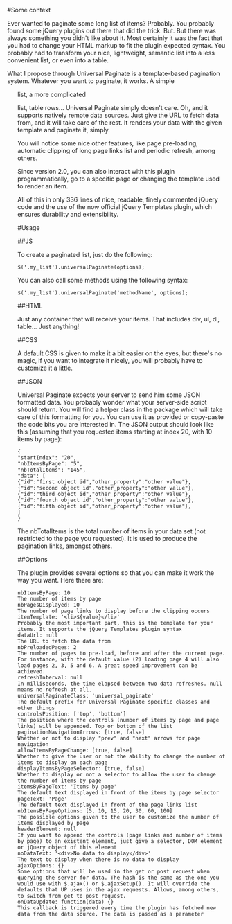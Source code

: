#Some context

Ever wanted to paginate some long list of items? Probably. You probably found some jQuery plugins out there that did the trick. But. But there was always something you didn't like about it. Most certainly it was the fact that you had to change your HTML markup to fit the plugin expected syntax. You probably had to transform your nice, lightweight, semantic list into a less convenient list, or even into a table.

What I propose through Universal Paginate is a template-based pagination system. Whatever you want to paginate, it works. A simple <ul> list, a more complicated <dl> list, table rows... Universal Paginate simply doesn't care. Oh, and it supports natively remote data sources. Just give the URL to fetch data from, and it will take care of the rest. It renders your data with the given template and paginate it, simply.

You will notice some nice other features, like page pre-loading, automatic clipping of long page links list and periodic refresh, among others.

Since version 2.0, you can also interact with this plugin programmatically, go to a specific page or changing the template used to render an item.

All of this in only 336 lines of nice, readable, finely commented jQuery code and the use of the now official jQuery Templates plugin, which ensures durability and extensibility.

#Usage

##JS

To create a paginated list, just do the following:

    $('.my_list').universalPaginate(options);

You can also call some methods using the following syntax:

    $('.my_list').universalPaginate('methodName', options);

##HTML

Just any container that will receive your items. That includes div, ul, dl, table... Just anything!

##CSS

A default CSS is given to make it a bit easier on the eyes, but there's no magic, if you want to integrate it nicely, you will probably have to customize it a little.

##JSON

Universal Paginate expects your server to send him some JSON formatted data. You probably wonder what your server-side script should return. You will find a helper class in the package which will take care of this formatting for you. You can use it as provided or copy-paste the code bits you are interested in.
The JSON output should look like this (assuming that you requested items starting at index 20, with 10 items by page):

    {
    "startIndex": "20",
    "nbItemsByPage": "5",
    "nbTotalItems": "145",
    "data": [
    {"id":"first object id","other_property":"other value"},
    {"id":"second object id","other_property":"other value"},
    {"id":"third object id","other_property":"other value"},
    {"id":"fourth object id","other_property":"other value"},
    {"id":"fifth object id","other_property":"other value"},
    ]
    } 

The nbTotalItems is the total number of items in your data set (not restricted to the page you requested). It is used to produce the pagination links, amongst others.

##Options

The plugin provides several options so that you can make it work the way you want. Here there are:

    nbItemsByPage: 10
    The number of items by page
    nbPagesDisplayed: 10
    The number of page links to display before the clipping occurs
    itemTemplate: '<li>${value}</li>'
    Probably the most important part, this is the template for your items. It supports the jQuery Templates plugin syntax
    dataUrl: null
    The URL to fetch the data from
    nbPreloadedPages: 2
    The number of pages to pre-load, before and after the current page. For instance, with the default value (2) loading page 4 will also load pages 2, 3, 5 and 6. A great speed improvement can be achieved.
    refreshInterval: null
    In milliseconds, the time elapsed between two data refreshes. null means no refresh at all.
    universalPaginateClass: 'universal_paginate'
    The default prefix for Universal Paginate specific classes and other things
    controlsPosition: ['top', 'bottom']
    The position where the controls (number of items by page and page links) will be appended. Top or bottom of the list
    paginationNavigationArrows: [true, false]
    Whether or not to display "prev" and "next" arrows for page navigation
    allowItemsByPageChange: [true, false]
    Whether to give the user or not the ability to change the number of items to display on each page
    displayItemsByPageSelector: [true, false]
    Whether to display or not a selector to allow the user to change the number of items by page
    itemsByPageText: 'Items by page'
    The default text displayed in front of the items by page selector
    pageText: 'Page'
    The default text displayed in front of the page links list
    nbItemsByPageOptions: [5, 10, 15, 20, 30, 60, 100]
    The possible options given to the user to customize the number of items displayed by page
    headerElement: null
    If you want to append the controls (page links and number of items by page) to an existent element, just give a selector, DOM element or jQuery object of this element
    noDataText: '<div>No data to display</div>'
    The text to display when there is no data to display
    ajaxOptions: {}
    Some options that will be used in the get or post request when querying the server for data. The hash is the same as the one you would use with $.ajax() or $.ajaxSetup(). It will override the defaults that UP uses in the ajax requests. Allows, among others, to switch from get to post request.
    onDataUpdate: function(data) {}
    This callback is triggered every time the plugin has fetched new data from the data source. The data is passed as a parameter

